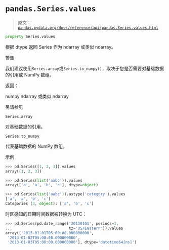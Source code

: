 # `pandas.Series.values`

> 原文：[`pandas.pydata.org/docs/reference/api/pandas.Series.values.html`](https://pandas.pydata.org/docs/reference/api/pandas.Series.values.html)

```py
property Series.values
```

根据 dtype 返回 Series 作为 ndarray 或类似 ndarray。

警告

我们建议使用`Series.array`或`Series.to_numpy()`，取决于您是否需要对基础数据的引用或 NumPy 数组。

返回：

numpy.ndarray 或类似 ndarray

另请参见

`Series.array`

对基础数据的引用。

`Series.to_numpy`

代表基础数据的 NumPy 数组。

示例

```py
>>> pd.Series([1, 2, 3]).values
array([1, 2, 3]) 
```

```py
>>> pd.Series(list('aabc')).values
array(['a', 'a', 'b', 'c'], dtype=object) 
```

```py
>>> pd.Series(list('aabc')).astype('category').values
['a', 'a', 'b', 'c']
Categories (3, object): ['a', 'b', 'c'] 
```

时区感知的日期时间数据被转换为 UTC：

```py
>>> pd.Series(pd.date_range('20130101', periods=3,
...                         tz='US/Eastern')).values
array(['2013-01-01T05:00:00.000000000',
 '2013-01-02T05:00:00.000000000',
 '2013-01-03T05:00:00.000000000'], dtype='datetime64[ns]') 
```
